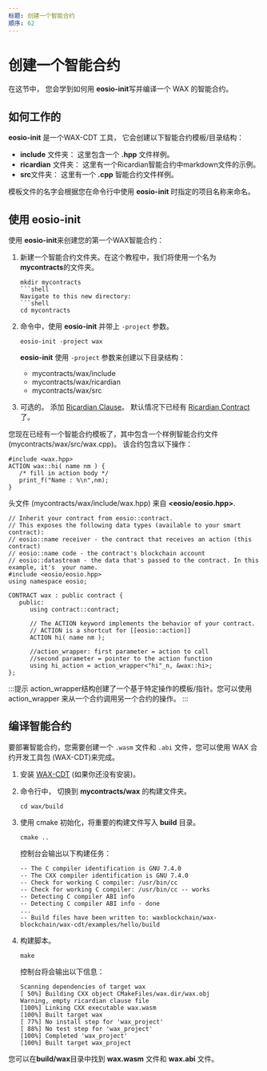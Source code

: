 ```yaml
---
标题: 创建一个智能合约
顺序: 62
---
```


# 创建一个智能合约

在这节中， 您会学到如何用 **eosio-init**写并编译一个 WAX 的智能合约。

## 如何工作的

**eosio-init** 是一个WAX-CDT 工具， 它会创建以下智能合约模板/目录结构：

- **include** 文件夹： 这里包含一个 **.hpp** 文件样例。
- **ricardian** 文件夹： 这里有一个Ricardian智能合约中markdown文件的示例。
- **src**文件夹： 这里有一个 **.cpp** 智能合约文件样例。

模板文件的名字会根据您在命令行中使用 **eosio-init** 时指定的项目名称来命名。 

## 使用 eosio-init

使用 **eosio-init**来创建您的第一个WAX智能合约：

1. 新建一个智能合约文件夹。在这个教程中，我们将使用一个名为 **mycontracts**的文件夹。

    ```shell
    mkdir mycontracts
    ```shell
    Navigate to this new directory:
    ```shell
    cd mycontracts
    ```

2. 命令中，使用 **eosio-init** 并带上 `-project` 参数。

    ```
    eosio-init -project wax
    ```

    **eosio-init** 使用 `-project` 参数来创建以下目录结构：
   
    - mycontracts/wax/include 
    - mycontracts/wax/ricardian 
    - mycontracts/wax/src 

4. 可选的。 添加 [Ricardian Clause](/build/tools/ricardian_clause)。 默认情况下已经有 [Ricardian Contract](/build/tools/ricardian_contract) 了。

您现在已经有一个智能合约模板了，其中包含一个样例智能合约文件 (mycontracts/wax/src/wax.cpp)。 该合约包含以下操作：

```
#include <wax.hpp>
ACTION wax::hi( name nm ) {
   /* fill in action body */
   print_f("Name : %\n",nm);
}
```

头文件 (mycontracts/wax/include/wax.hpp) 来自 **<eosio/eosio.hpp>**.

```
// Inherit your contract from eosio::contract. 
// This exposes the following data types (available to your smart contract):
// eosio::name receiver - the contract that receives an action (this contract)
// eosio::name code - the contract's blockchain account
// eosio::datastream - the data that's passed to the contract. In this example, it's  your name.
#include <eosio/eosio.hpp>
using namespace eosio;

CONTRACT wax : public contract {
   public:
      using contract::contract;

      // The ACTION keyword implements the behavior of your contract. 
      // ACTION is a shortcut for [[eosio::action]]  
      ACTION hi( name nm );

      //action_wrapper: first parameter = action to call
      //second parameter = pointer to the action function
      using hi_action = action_wrapper<"hi"_n, &wax::hi>;
};
```
:::提示
action_wrapper结构创建了一个基于特定操作的模板/指针。您可以使用 action_wrapper 来从一个合约调用另一个合约的操作。
:::


## 编译智能合约
要部署智能合约，您需要创建一个 `.wasm` 文件和 `.abi` 文件，您可以使用 WAX 合约开发工具包 (WAX-CDT)来完成。

1. 安装 [WAX-CDT](/build/dapp-development/wax-cdt/) (如果你还没有安装)。

2. 命令行中， 切换到 **mycontracts/wax** 的构建文件夹。

    ```shell
    cd wax/build
    ```

3. 使用 cmake 初始化，将重要的构建文件写入 **build** 目录。

    ```shell
    cmake ..
    ```

    控制台会输出以下构建任务：

    ```shell
    -- The C compiler identification is GNU 7.4.0
    -- The CXX compiler identification is GNU 7.4.0
    -- Check for working C compiler: /usr/bin/cc
    -- Check for working C compiler: /usr/bin/cc -- works
    -- Detecting C compiler ABI info
    -- Detecting C compiler ABI info - done
    ...
    -- Build files have been written to: waxblockchain/wax-blockchain/wax-cdt/examples/hello/build
    ```

4. 构建脚本。

    ```shell
    make
    ```

    控制台将会输出以下信息：
    ```shell
    Scanning dependencies of target wax
    [ 50%] Building CXX object CMakeFiles/wax.dir/wax.obj
    Warning, empty ricardian clause file
    [100%] Linking CXX executable wax.wasm
    [100%] Built target wax
    [ 77%] No install step for 'wax_project'
    [ 88%] No test step for 'wax_project'
    [100%] Completed 'wax_project'
    [100%] Built target wax_project
    ```

您可以在**build/wax**目录中找到 **wax.wasm** 文件和 **wax.abi** 文件。 

